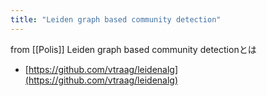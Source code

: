 ```yaml
---
title: "Leiden graph based community detection"
---
```


from [[Polis]]
Leiden graph based community detectionとは
- [https://github.com/vtraag/leidenalg](https://github.com/vtraag/leidenalg)

